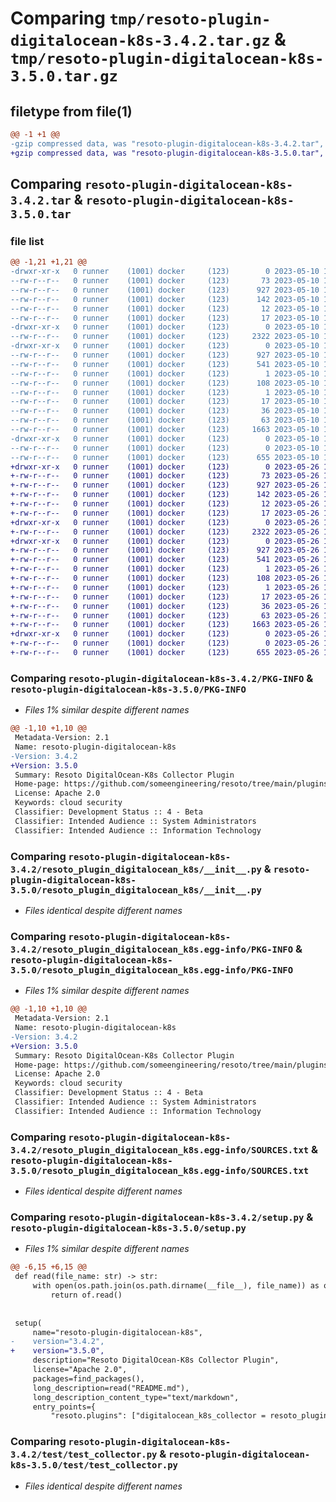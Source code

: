 # Comparing `tmp/resoto-plugin-digitalocean-k8s-3.4.2.tar.gz` & `tmp/resoto-plugin-digitalocean-k8s-3.5.0.tar.gz`

## filetype from file(1)

```diff
@@ -1 +1 @@
-gzip compressed data, was "resoto-plugin-digitalocean-k8s-3.4.2.tar", last modified: Wed May 10 12:22:15 2023, max compression
+gzip compressed data, was "resoto-plugin-digitalocean-k8s-3.5.0.tar", last modified: Fri May 26 18:23:45 2023, max compression
```

## Comparing `resoto-plugin-digitalocean-k8s-3.4.2.tar` & `resoto-plugin-digitalocean-k8s-3.5.0.tar`

### file list

```diff
@@ -1,21 +1,21 @@
-drwxr-xr-x   0 runner    (1001) docker     (123)        0 2023-05-10 12:22:15.732103 resoto-plugin-digitalocean-k8s-3.4.2/
--rw-r--r--   0 runner    (1001) docker     (123)       73 2023-05-10 12:19:38.000000 resoto-plugin-digitalocean-k8s-3.4.2/MANIFEST.in
--rw-r--r--   0 runner    (1001) docker     (123)      927 2023-05-10 12:22:15.732103 resoto-plugin-digitalocean-k8s-3.4.2/PKG-INFO
--rw-r--r--   0 runner    (1001) docker     (123)      142 2023-05-10 12:19:38.000000 resoto-plugin-digitalocean-k8s-3.4.2/README.md
--rw-r--r--   0 runner    (1001) docker     (123)       12 2023-05-10 12:19:38.000000 resoto-plugin-digitalocean-k8s-3.4.2/requirements-test.txt
--rw-r--r--   0 runner    (1001) docker     (123)       17 2023-05-10 12:19:38.000000 resoto-plugin-digitalocean-k8s-3.4.2/requirements.txt
-drwxr-xr-x   0 runner    (1001) docker     (123)        0 2023-05-10 12:22:15.728103 resoto-plugin-digitalocean-k8s-3.4.2/resoto_plugin_digitalocean_k8s/
--rw-r--r--   0 runner    (1001) docker     (123)     2322 2023-05-10 12:19:38.000000 resoto-plugin-digitalocean-k8s-3.4.2/resoto_plugin_digitalocean_k8s/__init__.py
-drwxr-xr-x   0 runner    (1001) docker     (123)        0 2023-05-10 12:22:15.728103 resoto-plugin-digitalocean-k8s-3.4.2/resoto_plugin_digitalocean_k8s.egg-info/
--rw-r--r--   0 runner    (1001) docker     (123)      927 2023-05-10 12:22:15.000000 resoto-plugin-digitalocean-k8s-3.4.2/resoto_plugin_digitalocean_k8s.egg-info/PKG-INFO
--rw-r--r--   0 runner    (1001) docker     (123)      541 2023-05-10 12:22:15.000000 resoto-plugin-digitalocean-k8s-3.4.2/resoto_plugin_digitalocean_k8s.egg-info/SOURCES.txt
--rw-r--r--   0 runner    (1001) docker     (123)        1 2023-05-10 12:22:15.000000 resoto-plugin-digitalocean-k8s-3.4.2/resoto_plugin_digitalocean_k8s.egg-info/dependency_links.txt
--rw-r--r--   0 runner    (1001) docker     (123)      108 2023-05-10 12:22:15.000000 resoto-plugin-digitalocean-k8s-3.4.2/resoto_plugin_digitalocean_k8s.egg-info/entry_points.txt
--rw-r--r--   0 runner    (1001) docker     (123)        1 2023-05-10 12:22:15.000000 resoto-plugin-digitalocean-k8s-3.4.2/resoto_plugin_digitalocean_k8s.egg-info/not-zip-safe
--rw-r--r--   0 runner    (1001) docker     (123)       17 2023-05-10 12:22:15.000000 resoto-plugin-digitalocean-k8s-3.4.2/resoto_plugin_digitalocean_k8s.egg-info/requires.txt
--rw-r--r--   0 runner    (1001) docker     (123)       36 2023-05-10 12:22:15.000000 resoto-plugin-digitalocean-k8s-3.4.2/resoto_plugin_digitalocean_k8s.egg-info/top_level.txt
--rw-r--r--   0 runner    (1001) docker     (123)       63 2023-05-10 12:22:15.732103 resoto-plugin-digitalocean-k8s-3.4.2/setup.cfg
--rw-r--r--   0 runner    (1001) docker     (123)     1663 2023-05-10 12:19:38.000000 resoto-plugin-digitalocean-k8s-3.4.2/setup.py
-drwxr-xr-x   0 runner    (1001) docker     (123)        0 2023-05-10 12:22:15.732103 resoto-plugin-digitalocean-k8s-3.4.2/test/
--rw-r--r--   0 runner    (1001) docker     (123)        0 2023-05-10 12:19:38.000000 resoto-plugin-digitalocean-k8s-3.4.2/test/__init__.py
--rw-r--r--   0 runner    (1001) docker     (123)      655 2023-05-10 12:19:38.000000 resoto-plugin-digitalocean-k8s-3.4.2/test/test_collector.py
+drwxr-xr-x   0 runner    (1001) docker     (123)        0 2023-05-26 18:23:45.668591 resoto-plugin-digitalocean-k8s-3.5.0/
+-rw-r--r--   0 runner    (1001) docker     (123)       73 2023-05-26 18:21:36.000000 resoto-plugin-digitalocean-k8s-3.5.0/MANIFEST.in
+-rw-r--r--   0 runner    (1001) docker     (123)      927 2023-05-26 18:23:45.668591 resoto-plugin-digitalocean-k8s-3.5.0/PKG-INFO
+-rw-r--r--   0 runner    (1001) docker     (123)      142 2023-05-26 18:21:36.000000 resoto-plugin-digitalocean-k8s-3.5.0/README.md
+-rw-r--r--   0 runner    (1001) docker     (123)       12 2023-05-26 18:21:36.000000 resoto-plugin-digitalocean-k8s-3.5.0/requirements-test.txt
+-rw-r--r--   0 runner    (1001) docker     (123)       17 2023-05-26 18:21:36.000000 resoto-plugin-digitalocean-k8s-3.5.0/requirements.txt
+drwxr-xr-x   0 runner    (1001) docker     (123)        0 2023-05-26 18:23:45.664591 resoto-plugin-digitalocean-k8s-3.5.0/resoto_plugin_digitalocean_k8s/
+-rw-r--r--   0 runner    (1001) docker     (123)     2322 2023-05-26 18:21:36.000000 resoto-plugin-digitalocean-k8s-3.5.0/resoto_plugin_digitalocean_k8s/__init__.py
+drwxr-xr-x   0 runner    (1001) docker     (123)        0 2023-05-26 18:23:45.668591 resoto-plugin-digitalocean-k8s-3.5.0/resoto_plugin_digitalocean_k8s.egg-info/
+-rw-r--r--   0 runner    (1001) docker     (123)      927 2023-05-26 18:23:45.000000 resoto-plugin-digitalocean-k8s-3.5.0/resoto_plugin_digitalocean_k8s.egg-info/PKG-INFO
+-rw-r--r--   0 runner    (1001) docker     (123)      541 2023-05-26 18:23:45.000000 resoto-plugin-digitalocean-k8s-3.5.0/resoto_plugin_digitalocean_k8s.egg-info/SOURCES.txt
+-rw-r--r--   0 runner    (1001) docker     (123)        1 2023-05-26 18:23:45.000000 resoto-plugin-digitalocean-k8s-3.5.0/resoto_plugin_digitalocean_k8s.egg-info/dependency_links.txt
+-rw-r--r--   0 runner    (1001) docker     (123)      108 2023-05-26 18:23:45.000000 resoto-plugin-digitalocean-k8s-3.5.0/resoto_plugin_digitalocean_k8s.egg-info/entry_points.txt
+-rw-r--r--   0 runner    (1001) docker     (123)        1 2023-05-26 18:23:45.000000 resoto-plugin-digitalocean-k8s-3.5.0/resoto_plugin_digitalocean_k8s.egg-info/not-zip-safe
+-rw-r--r--   0 runner    (1001) docker     (123)       17 2023-05-26 18:23:45.000000 resoto-plugin-digitalocean-k8s-3.5.0/resoto_plugin_digitalocean_k8s.egg-info/requires.txt
+-rw-r--r--   0 runner    (1001) docker     (123)       36 2023-05-26 18:23:45.000000 resoto-plugin-digitalocean-k8s-3.5.0/resoto_plugin_digitalocean_k8s.egg-info/top_level.txt
+-rw-r--r--   0 runner    (1001) docker     (123)       63 2023-05-26 18:23:45.668591 resoto-plugin-digitalocean-k8s-3.5.0/setup.cfg
+-rw-r--r--   0 runner    (1001) docker     (123)     1663 2023-05-26 18:21:36.000000 resoto-plugin-digitalocean-k8s-3.5.0/setup.py
+drwxr-xr-x   0 runner    (1001) docker     (123)        0 2023-05-26 18:23:45.668591 resoto-plugin-digitalocean-k8s-3.5.0/test/
+-rw-r--r--   0 runner    (1001) docker     (123)        0 2023-05-26 18:21:36.000000 resoto-plugin-digitalocean-k8s-3.5.0/test/__init__.py
+-rw-r--r--   0 runner    (1001) docker     (123)      655 2023-05-26 18:21:36.000000 resoto-plugin-digitalocean-k8s-3.5.0/test/test_collector.py
```

### Comparing `resoto-plugin-digitalocean-k8s-3.4.2/PKG-INFO` & `resoto-plugin-digitalocean-k8s-3.5.0/PKG-INFO`

 * *Files 1% similar despite different names*

```diff
@@ -1,10 +1,10 @@
 Metadata-Version: 2.1
 Name: resoto-plugin-digitalocean-k8s
-Version: 3.4.2
+Version: 3.5.0
 Summary: Resoto DigitalOcean-K8s Collector Plugin
 Home-page: https://github.com/someengineering/resoto/tree/main/plugins/digitalocean_k8s
 License: Apache 2.0
 Keywords: cloud security
 Classifier: Development Status :: 4 - Beta
 Classifier: Intended Audience :: System Administrators
 Classifier: Intended Audience :: Information Technology
```

### Comparing `resoto-plugin-digitalocean-k8s-3.4.2/resoto_plugin_digitalocean_k8s/__init__.py` & `resoto-plugin-digitalocean-k8s-3.5.0/resoto_plugin_digitalocean_k8s/__init__.py`

 * *Files identical despite different names*

### Comparing `resoto-plugin-digitalocean-k8s-3.4.2/resoto_plugin_digitalocean_k8s.egg-info/PKG-INFO` & `resoto-plugin-digitalocean-k8s-3.5.0/resoto_plugin_digitalocean_k8s.egg-info/PKG-INFO`

 * *Files 1% similar despite different names*

```diff
@@ -1,10 +1,10 @@
 Metadata-Version: 2.1
 Name: resoto-plugin-digitalocean-k8s
-Version: 3.4.2
+Version: 3.5.0
 Summary: Resoto DigitalOcean-K8s Collector Plugin
 Home-page: https://github.com/someengineering/resoto/tree/main/plugins/digitalocean_k8s
 License: Apache 2.0
 Keywords: cloud security
 Classifier: Development Status :: 4 - Beta
 Classifier: Intended Audience :: System Administrators
 Classifier: Intended Audience :: Information Technology
```

### Comparing `resoto-plugin-digitalocean-k8s-3.4.2/resoto_plugin_digitalocean_k8s.egg-info/SOURCES.txt` & `resoto-plugin-digitalocean-k8s-3.5.0/resoto_plugin_digitalocean_k8s.egg-info/SOURCES.txt`

 * *Files identical despite different names*

### Comparing `resoto-plugin-digitalocean-k8s-3.4.2/setup.py` & `resoto-plugin-digitalocean-k8s-3.5.0/setup.py`

 * *Files 1% similar despite different names*

```diff
@@ -6,15 +6,15 @@
 def read(file_name: str) -> str:
     with open(os.path.join(os.path.dirname(__file__), file_name)) as of:
         return of.read()
 
 
 setup(
     name="resoto-plugin-digitalocean-k8s",
-    version="3.4.2",
+    version="3.5.0",
     description="Resoto DigitalOcean-K8s Collector Plugin",
     license="Apache 2.0",
     packages=find_packages(),
     long_description=read("README.md"),
     long_description_content_type="text/markdown",
     entry_points={
         "resoto.plugins": ["digitalocean_k8s_collector = resoto_plugin_digitalocean_k8s:DigitalOceanK8sCollectorPlugin"]
```

### Comparing `resoto-plugin-digitalocean-k8s-3.4.2/test/test_collector.py` & `resoto-plugin-digitalocean-k8s-3.5.0/test/test_collector.py`

 * *Files identical despite different names*

